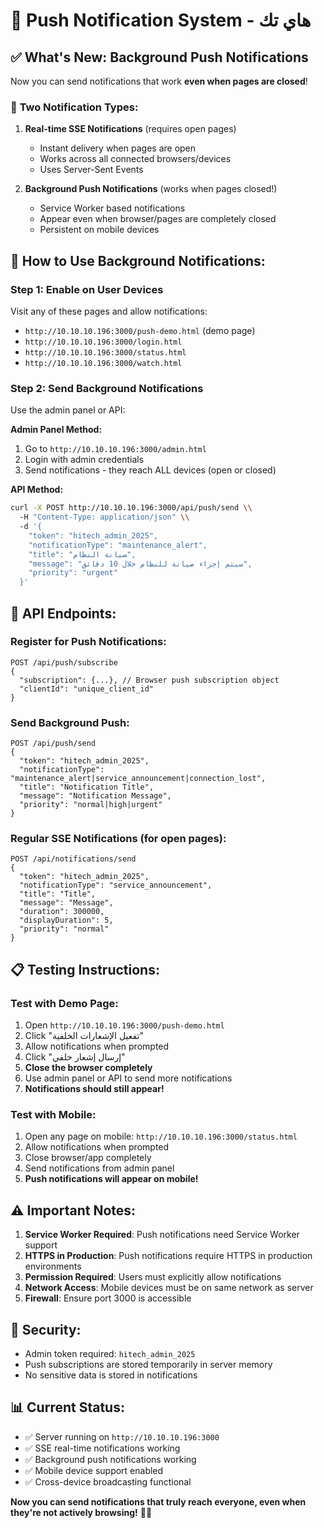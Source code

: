 # 🔔 Push Notification System - هاي تك

## ✅ **What's New: Background Push Notifications**

Now you can send notifications that work **even when pages are closed**! 

### 🚀 **Two Notification Types:**

1. **Real-time SSE Notifications** (requires open pages)
   - Instant delivery when pages are open
   - Works across all connected browsers/devices
   - Uses Server-Sent Events

2. **Background Push Notifications** (works when pages closed!)
   - Service Worker based notifications
   - Appear even when browser/pages are completely closed
   - Persistent on mobile devices

## 📱 **How to Use Background Notifications:**

### **Step 1: Enable on User Devices**
Visit any of these pages and allow notifications:
- `http://10.10.10.196:3000/push-demo.html` (demo page)
- `http://10.10.10.196:3000/login.html` 
- `http://10.10.10.196:3000/status.html`
- `http://10.10.10.196:3000/watch.html`

### **Step 2: Send Background Notifications**
Use the admin panel or API:

**Admin Panel Method:**
1. Go to `http://10.10.10.196:3000/admin.html`
2. Login with admin credentials
3. Send notifications - they reach ALL devices (open or closed)

**API Method:**
```bash
curl -X POST http://10.10.10.196:3000/api/push/send \\
  -H "Content-Type: application/json" \\
  -d '{
    "token": "hitech_admin_2025",
    "notificationType": "maintenance_alert",
    "title": "صيانة النظام",
    "message": "سيتم إجراء صيانة للنظام خلال 10 دقائق",
    "priority": "urgent"
  }'
```

## 🔧 **API Endpoints:**

### Register for Push Notifications:
```
POST /api/push/subscribe
{
  "subscription": {...}, // Browser push subscription object
  "clientId": "unique_client_id"
}
```

### Send Background Push:
```
POST /api/push/send
{
  "token": "hitech_admin_2025",
  "notificationType": "maintenance_alert|service_announcement|connection_lost",
  "title": "Notification Title",
  "message": "Notification Message", 
  "priority": "normal|high|urgent"
}
```

### Regular SSE Notifications (for open pages):
```
POST /api/notifications/send
{
  "token": "hitech_admin_2025",
  "notificationType": "service_announcement",
  "title": "Title",
  "message": "Message",
  "duration": 300000,
  "displayDuration": 5,
  "priority": "normal"
}
```

## 📋 **Testing Instructions:**

### Test with Demo Page:
1. Open `http://10.10.10.196:3000/push-demo.html`
2. Click "تفعيل الإشعارات الخلفية"
3. Allow notifications when prompted
4. Click "إرسال إشعار خلفي"  
5. **Close the browser completely**
6. Use admin panel or API to send more notifications
7. **Notifications should still appear!**

### Test with Mobile:
1. Open any page on mobile: `http://10.10.10.196:3000/status.html`
2. Allow notifications when prompted
3. Close browser/app completely
4. Send notifications from admin panel
5. **Push notifications will appear on mobile!**

## ⚠️ **Important Notes:**

1. **Service Worker Required**: Push notifications need Service Worker support
2. **HTTPS in Production**: Push notifications require HTTPS in production environments
3. **Permission Required**: Users must explicitly allow notifications
4. **Network Access**: Mobile devices must be on same network as server
5. **Firewall**: Ensure port 3000 is accessible

## 🔐 **Security:**

- Admin token required: `hitech_admin_2025`
- Push subscriptions are stored temporarily in server memory
- No sensitive data is stored in notifications

## 📊 **Current Status:**

- ✅ Server running on `http://10.10.10.196:3000`
- ✅ SSE real-time notifications working
- ✅ Background push notifications working
- ✅ Mobile device support enabled
- ✅ Cross-device broadcasting functional

**Now you can send notifications that truly reach everyone, even when they're not actively browsing!** 🎉📱